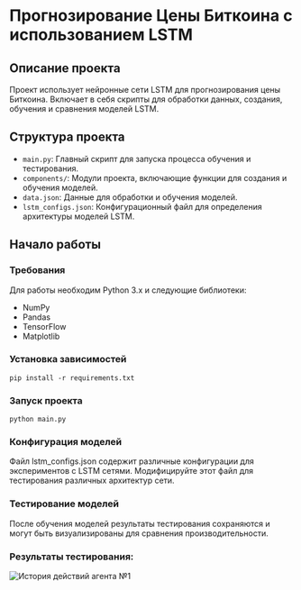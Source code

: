 # Прогнозирование Цены Биткоина с использованием LSTM

## Описание проекта
Проект использует нейронные сети LSTM для прогнозирования цены Биткоина. Включает в себя скрипты для обработки данных, создания, обучения и сравнения моделей LSTM.

## Структура проекта
- `main.py`: Главный скрипт для запуска процесса обучения и тестирования.
- `components/`: Модули проекта, включающие функции для создания и обучения моделей.
- `data.json`: Данные для обработки и обучения моделей.
- `lstm_configs.json`: Конфигурационный файл для определения архитектуры моделей LSTM.

## Начало работы
### Требования
Для работы необходим Python 3.x и следующие библиотеки:
- NumPy
- Pandas
- TensorFlow
- Matplotlib

### Установка зависимостей

```pip install -r requirements.txt```

### Запуск проекта

```python main.py```


### Конфигурация моделей
Файл lstm_configs.json содержит различные конфигурации для экспериментов с LSTM сетями. Модифицируйте этот файл для тестирования различных архитектур сети.

### Тестирование моделей
После обучения моделей результаты тестирования сохраняются и могут быть визуализированы для сравнения производительности.

### Результаты тестирования:
![История действий агента №1](plots/plot.png)
